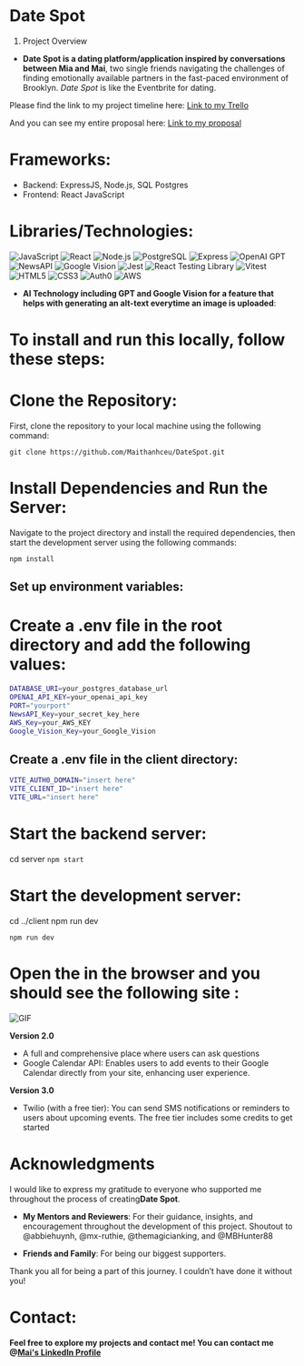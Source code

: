 # Date Spot
1. Project Overview
- **Date Spot **is a dating platform/application inspired by conversations between** Mia and Mai**, two single friends navigating the challenges of finding emotionally available partners in the fast-paced environment of Brooklyn. *Date Spot* is like the Eventbrite for dating. 

Please find the link to my project timeline here: [Link to my Trello](https://trello.com/b/rTnpw6dE/datespot)

And you can see my entire proposal here: [Link to my proposal](https://docs.google.com/document/d/1XYBEou6I9RMuMyFoCIXmRGw1BHPGT_y8BgiAnVQBWL4/edit?usp=sharing)

# Frameworks: 
- Backend: ExpressJS, Node.js, SQL Postgres
- Frontend: React JavaScript 

# Libraries/Technologies: 

![JavaScript](https://img.shields.io/badge/-JavaScript-F7DF1E?style=flat&logo=JavaScript&logoColor=black)
![React](https://img.shields.io/badge/-React-61DAFB?style=flat&logo=React&logoColor=black)
![Node.js](https://img.shields.io/badge/-Node.js-339933?style=flat&logo=node.js&logoColor=white)
![PostgreSQL](https://img.shields.io/badge/-PostgreSQL-336791?style=flat&logo=PostgreSQL&logoColor=white)
![Express](https://img.shields.io/badge/-Express-000000?style=flat&logo=express&logoColor=white)
![OpenAI GPT](https://img.shields.io/badge/-OpenAI%20GPT-00A3E0?style=flat&logo=openai&logoColor=white)
![NewsAPI](https://img.shields.io/badge/-NewsAPI-FF5733?style=flat&logo=appveyor&logoColor=white)
![Google Vision](https://img.shields.io/badge/-Google%20Vision-4285F4?style=flat&logo=google&logoColor=white)
![Jest](https://img.shields.io/badge/-Jest-C21325?style=flat&logo=jest&logoColor=white)
![React Testing Library](https://img.shields.io/badge/-React%20Testing%20Library-CA424D?style=flat&logo=testing-library&logoColor=white)
![Vitest](https://img.shields.io/badge/-Vitest-6C63FF?style=flat&logo=vitest&logoColor=white)
![HTML5](https://img.shields.io/badge/-HTML5-E34F26?style=flat&logo=HTML5&logoColor=white)
![CSS3](https://img.shields.io/badge/-CSS3-1572B6?style=flat&logo=CSS3&logoColor=white)
![Auth0](https://img.shields.io/badge/-Auth0-EB5424?style=flat&logo=auth0&logoColor=white)
![AWS](https://img.shields.io/badge/-AWS-232F3E?style=flat&logo=amazon-aws&logoColor=white)


- **AI Technology including GPT and Google Vision for a feature that helps with generating an alt-text everytime an image is uploaded**: 

# To install and run this locally, follow these steps:

# Clone the Repository: 
First, clone the repository to your local machine using the following command: 

`git clone https://github.com/Maithanhceu/DateSpot.git`


# Install Dependencies and Run the Server:
Navigate to the project directory and install the required dependencies, then start the development server using the following commands:

`npm install`

## Set up environment variables:

# Create a .env file in the root directory and add the following values:

```bash
DATABASE_URI=your_postgres_database_url 
OPENAI_API_KEY=your_openai_api_key 
PORT="yourport"  
NewsAPI_Key=your_secret_key_here
AWS_Key=your_AWS_KEY
Google_Vision_Key=your_Google_Vision
```
## Create a .env file in the client directory: 
``` bash 
VITE_AUTH0_DOMAIN="insert here"
VITE_CLIENT_ID="insert here"
VITE_URL="insert here" 
```

# Start the backend server:

cd server `npm start`

# Start the development server:

cd ../client npm run dev

`npm run dev`

# Open the  in the browser and you should see the following site : 
 ![GIF](https://i.giphy.com/media/v1.Y2lkPTc5MGI3NjExbDRrcXAwbnQ1dG1yZXo3cDd1MmMyNWFzd2Y2bjI1ajBmMHA4bzZ5ZyZlcD12MV9pbnRlcm5hbF9naWZfYnlfaWQmY3Q9Zw/J6mjEdz4fNYbVq8N5L/giphy.gif)
 
**Version 2.0**
- A full and comprehensive place where users can ask questions
- Google Calendar API: Enables users to add events to their Google Calendar directly from your site, enhancing user experience.
 
**Version 3.0**
- Twilio (with a free tier): You can send SMS notifications or reminders to users about upcoming events. The free tier includes some credits to get started

# Acknowledgments

I would like to express my gratitude to everyone who supported me throughout the process of creating**Date Spot**.

- **My Mentors and Reviewers**: For their guidance, insights, and encouragement throughout the development of this project. Shoutout to @abbiehuynh, @mx-ruthie, @themagicianking, and @MBHunter88 

- **Friends and Family**: For being our biggest supporters. 

Thank you all for being a part of this journey. I couldn’t have done it without you! 

# Contact:
**Feel free to explore my projects and contact me! You can contact me @[Mai's LinkedIn Profile](https://www.linkedin.com/in/mai-th2024/)**
